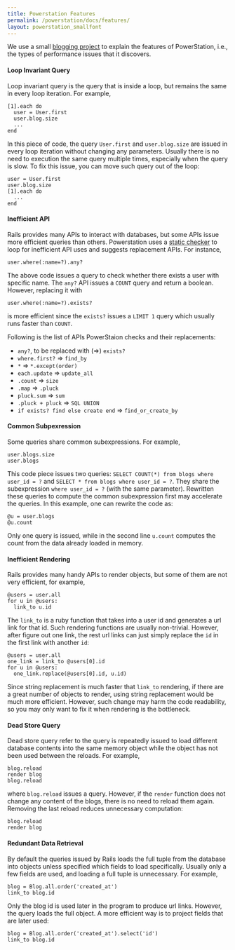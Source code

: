 ```yaml
---
title: Powerstation Features
permalink: /powerstation/docs/features/
layout: powerstation_smallfont
---
```


<div class="container" markdown="1">
<div class="row" markdown="1">
<div class="col-md-12" markdown="1">

We use a small [blogging project](https://github.com/jwyoung1818/blog) to explain the features of PowerStation, i.e., the types of performance issues that it discovers. 

#### Loop Invariant Query

Loop invariant query is the query that is inside a loop, but remains the same in every loop iteration. For example,
```
[1].each do
  user = User.first
  user.blog.size
  ...
end
```
In this piece of code, the query `User.first` and `user.blog.size` are issued in every loop iteration without changing any parameters.
Usually there is no need to execution the same query multiple times, especially when the query is slow. To fix this issue, you can move such query out of the loop:
```
user = User.first
user.blog.size
[1].each do
  ...
end
```

#### Inefficient API

Rails provides many APIs to interact with databases, but some APIs issue more efficient queries than others. Powerstation uses a [static checker](https://hyperloop-rails.github.io/docs/home/) to loop for inefficient API uses and suggests replacement APIs. For instance,
```
user.where(:name=?).any?
``` 
The above code issues a query to check whether there exists a user with specific name. The `any?` API issues a `COUNT` query and return a boolean. However, replacing it with 
```
user.where(:name=?).exists?
``` 
is more efficient since the `exists?` issues a `LIMIT 1` query which usually runs faster than `COUNT`.

Following is the list of APIs PowerStaion checks and their replacements:

+ `any?`, to be replaced with (=>) `exists?`
+ `where.first?` => `find_by`
+ `*` => `*.except(order)`
+ `each.update` => `update_all`
+ `.count` => `size`
+ `.map` => `.pluck`
+ `pluck.sum` => `sum`
+ `.pluck + pluck` => `SQL UNION`
+ `if exists? find else create end` => `find_or_create_by`


#### Common Subpexression

Some queries share common subexpressions. For example,

```
user.blogs.size
user.blogs
```

This code piece issues two queries: `SELECT COUNT(*) from blogs where user_id = ?` and `SELECT * from blogs where user_id = ?`. They share the subexpression `where user_id = ?` (with the same parameter). Rewritten these queries to compute the common subexpression first may accelerate the queries. In this example, one can rewrite the code as:

```
@u = user.blogs
@u.count
```

Only one query is issued, while in the second line `u.count` computes the count
from the data already loaded in memory.

#### Inefficient Rendering

Rails provides many handy APIs to render objects, but some of them are not very efficient, for example,

```
@users = user.all
for u in @users:
  link_to u.id
```

The `link_to` is a ruby function that takes into a user id and generates a url link for that id. Such rendering functions are usually non-trivial. However, after figure out one link, the rest url links can just simply replace the `id` in the first link with another `id`:

```
@users = user.all
one_link = link_to @users[0].id
for u in @users:
  one_link.replace(@users[0].id, u.id)
```

Since string replacement is much faster that `link_to` rendering, if there are a great number of objects to render, using string replacement would be much more efficient. However, such change may harm the code readability, so you may only want to fix it when rendering is the bottleneck.

#### Dead Store Query

Dead store query refer to the query is repeatedly issued to load different database contents into the same memory object while the object has not been used between the reloads. For example,
```
blog.reload
render blog
blog.reload
```
where `blog.reload` issues a query. However, if the `render` function does not change any content of the blogs, there is no need to reload them again. Removing the last reload reduces unnecessary computation:
```
blog.reload
render blog
```

#### Redundant Data Retrieval

By default the queries issued by Rails loads the full tuple from the database into objects unless specified which fields to load specifically. Usually only a few fields are used, and loading a full tuple is unnecessary. For example,
```
blog = Blog.all.order('created_at')
link_to blog.id
```
Only the blog id is used later in the program to produce url links. However, the query loads the full object. A more efficient way is to project fields that are later used:
```
blog = Blog.all.order('created_at').select('id')
link_to blog.id
```